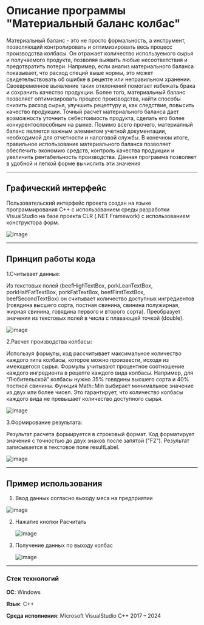 # Описание программы "Материальный баланс колбас"

Материальный баланс - это не просто формальность, а инструмент, позволяющий контролировать и оптимизировать весь процесс производства колбасы. Он отражает количество используемого сырья и получаемого продукта, позволяя выявить любые несоответствия и предотвратить потери. Например, если анализ материального баланса показывает, что расход специй выше нормы, это может свидетельствовать об ошибке в рецепте или неправильном хранении. Своевременное выявление таких отклонений помогает избежать брака и сохранить качество продукции.
Более того, материальный баланс позволяет оптимизировать процесс производства, найти способы снизить расход сырья, улучшить рецептуру и, как следствие, повысить качество продукции. Точный расчет материального баланса дает возможность уточнить себестоимость продукта, сделать его более конкурентоспособным на рынке. Помимо всего прочего, материалный баланс является важным элементом учетной документации, необходимой для отчетности и налоговой службы. В конечном итоге, правильное использование материального баланса позволяет обеспечить экономию средств, контроль качества продукции и увеличить рентабельность производства.
Данная программа позволяет в удобной и легкой форме вычислить эти значения

---

## Графический интерфейс

Пользовательский интерфейс проекта создан на языке программирования С++ с использованием среды разработки VisualStudio на базе проекта CLR (.NET Framework) с использованием конструктора форм.



![image](https://github.com/Digital-Department-Vavilov-University/mat-balance-sausage/assets/135830345/63ac344f-7138-41a2-b091-2b9004bdfe87)



---

## Принцип работы кода

1.Считывает данные:

Из текстовых полей (beefHighTextBox, porkLeanTextBox, porkHalfFatTextBox, porkFatTextBox, beefFirstTextBox, beefSecondTextBox) он считывает количество доступных ингредиентов (говядина высшего сорта, постная свинина, свинина полужирная, жирная свинина, говядина первого и второго сорта).
Преобразует значения из текстовых полей в числа с плавающей точкой (double).


![image](https://github.com/Digital-Department-Vavilov-University/mat-balance-sausage/assets/135830345/d2c564df-fc95-48a5-a495-b430499da246)



2.Расчет производства колбасы:

Используя формулы, код рассчитывает максимальное количество каждого типа колбасы, которое можно произвести, исходя из имеющегося сырья.
Формулы учитывают процентное соотношение каждого ингредиента в рецепте каждого вида колбасы. Например, для “Любительской” колбасы нужно 35% говядины высшего сорта и 40% постной свинины.
Функция Math::Min выбирает минимальное значение из двух или более чисел. Это гарантирует, что количество колбасы каждого вида не превышает количество доступного сырья.


![image](https://github.com/Digital-Department-Vavilov-University/mat-balance-sausage/assets/135830345/98715573-a0e9-4df0-86db-2baecde0ae21)



3.Формирование результата:

Результат расчета формируется в строковый формат.
Код форматирует значения с точностью до двух знаков после запятой ("F2").
Результат записывается в текстовое поле resultLabel.


![image](https://github.com/Digital-Department-Vavilov-University/mat-balance-sausage/assets/135830345/2c6a179e-886d-4d89-b8cd-fd72a8fb56fb)

---

## Пример использования
1. Ввод данных согласно выходу мяса на предприятии
   
  ![image](https://github.com/Digital-Department-Vavilov-University/mat-balance-sausage/assets/135830345/97e2b6a3-8724-42a8-8e2a-5fa1bffb4850)
   
2. Нажатие кнопки Расчитать

   ![image](https://github.com/Digital-Department-Vavilov-University/mat-balance-sausage/assets/135830345/23315368-247a-4d08-b94c-c56f016bedf0)

4. Получение данных по выходу колбас

    ![image](https://github.com/Digital-Department-Vavilov-University/mat-balance-sausage/assets/135830345/031c3ae2-ea2a-400d-8de0-93b6d083cf01)
   
---   

### Стек технологий

__ОС__: Windows

__Язык__: C++

__Среда исполнения__: Microsoft VisualStudio C++ 2017 – 2024


   





